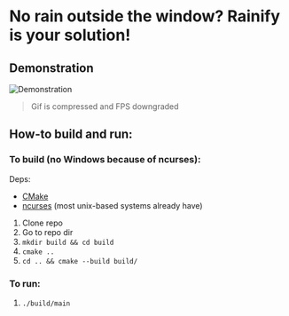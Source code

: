 # No rain outside the window? Rainify is your solution!

## Demonstration
![Demonstration](https://github.com/dudozermaks/dudozermaks.github.io/blob/master/assets/gifs/rainify_1.0.0.gif)

> Gif is compressed and FPS downgraded

## How-to build and run:

### To build (no Windows because of ncurses):

Deps:

* [CMake](https://cmake.org/)
* [ncurses](https://ru.wikipedia.org/wiki/Ncurses) (most unix-based systems already have)

1. Clone repo
2. Go to repo dir
3. `mkdir build && cd build`
4. `cmake ..`
5. `cd .. && cmake --build build/`

### To run:

1. `./build/main`
